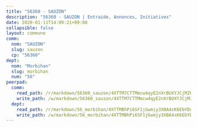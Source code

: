 ```yaml
---
title: "56360 - SAUZON"
description: "56360 - SAUZON | Entraide, Annonces, Initiatives"
date: 2020-01-11T14:09:21+09:00
collapsible: false
layout: commune
comm:
  nom: "SAUZON"
  slug: sauzon
  cp: "56360"
dept:
  nom: "Morbihan"
  slug: morbihan
  num: "56"
peerpad:
  comm:
    read_path: /r/markdown/56360_sauzon/4XTTM7CTTMmcw4qyE2nXrBUXYJCjMZHWFqRwPHiQRttJe1no8
    write_path: /w/markdown/56360_sauzon/4XTTM7CTTMmcw4qyE2nXrBUXYJCjMZHWFqRwPHiQRttJe1no8-K3TgU31QiUhA9gX7XQfQPErBTMrrT1fwrrrLXVATjENe7fPZEFqmEKV7apPwK6U234uvVEZeMqwjnd9orS9febQHdhFGbNANtuNjHVvpmcvodyHF3CYQJr9Yb9wUvXhPNwK2RtyC
  dept:
    read_path: /r/markdown/56_morbihan/4XTTMBhPi6SF1jGwmjy3XBA4sK6EbYDun44EYwF3irZ7aBa5U
    write_path: /w/markdown/56_morbihan/4XTTMBhPi6SF1jGwmjy3XBA4sK6EbYDun44EYwF3irZ7aBa5U-K3TgV3HyhWtqSpmJ2GGLPRtHigVTcxkFRVLMX5R66UyRAN55PNUQgmTNwaDuJmWps9EVWQzncDySYbA7Pg7qEdRXsayrZysPHK4HeKM3FG1U8vQvyUvaDoFo4L4Z8coFC71q4zES
---
```


